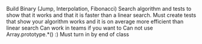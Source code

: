 Build Binary (Jump, Interpolation, Fibonacci) Search algorithm and tests to show that it works and that it is faster than a linear search.
Must create tests that show your algorithm works and it is on average more efficient than linear search
Can work in teams if you want to
Can not use Array.prototype.*() :)
Must turn in by end of class
